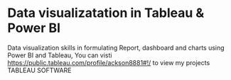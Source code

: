 # Data visualizatation in Tableau & Power BI
Data visualization skills in formulating Report, dashboard and charts using Power BI and Tableau, You can visti https://public.tableau.com/profile/ackson8881#!/ to view my projects TABLEAU SOFTWARE
